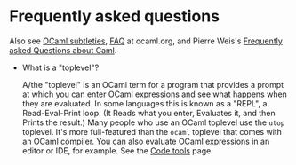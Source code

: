 # Frequently asked questions

Also see [OCaml subtleties](subtleties.md), [FAQ](http://ocaml.org/learn/faq.html) at ocaml.org, and Pierre Weis's [Frequently asked Questions about Caml](http://caml.inria.fr/pub/old_caml_site/FAQ/FAQ_EXPERT-eng.html).

* What is a "toplevel"?

  A/the "toplevel" is an OCaml term for a program that provides a prompt
  at which you can enter OCaml expressions and see what happens when they
  are evaluated.  In some languages this is known as a "REPL", a
  Read-Eval-Print loop. (It Reads what you enter, Evaluates it, and
  then Prints the result.)  Many people who use an OCaml toplevel use the
  `utop` toplevel.  It's more full-featured than the `ocaml` toplevel that
  comes with an OCaml compiler. You can also evaluate OCaml expressions in an
  editor or IDE, for example.  See the 
  [Code tools](https://github.com/OCamlverse/ocamlverse.github.io/blob/master/content/code_tools.md)
  page.
